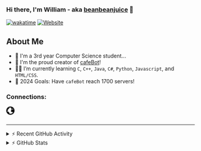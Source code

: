 ### Hi there, I'm William - aka [beanbeanjuice][website] 👋

[![wakatime](https://wakatime.com/badge/user/beeb4317-977b-4b19-878a-21e9aa8e43ed.svg?style=for-the-badge)](https://wakatime.com/@beeb4317-977b-4b19-878a-21e9aa8e43ed)
[![Website](https://img.shields.io/website?label=beanbeanjuice.com&style=for-the-badge&url=https%3A%2F%2Fbeanbeanjuice.com)](https://beanbeanjuice.com)

## About Me

- 🏫 I'm a 3rd year Computer Science student...
- 🤖 I'm the proud creator of [cafeBot][cafeBot]!
- 🧑‍🎓 I’m currently learning `C`, `C++`, `Java`, `C#`, `Python`, `Javascript`, and `HTML/CSS`.
- 🥅 2024 Goals: Have `cafeBot` reach 1700 servers!

### Connections:

[<img align="left" alt="beanbeanjuice.com" width="22px" src="https://raw.githubusercontent.com/iconic/open-iconic/master/svg/globe.svg" />][website]

<br />
<br />

---

<details>
  <summary>⚡ Recent GitHub Activity</summary>
  
<!--START_SECTION:activity-->
1. ❗ Opened issue [#165](https://github.com/beanbeanjuice/SimpleProxyChat/issues/165) in [beanbeanjuice/SimpleProxyChat](https://github.com/beanbeanjuice/SimpleProxyChat)
2. ❗ Opened issue [#164](https://github.com/beanbeanjuice/SimpleProxyChat/issues/164) in [beanbeanjuice/SimpleProxyChat](https://github.com/beanbeanjuice/SimpleProxyChat)
3. 🎉 Merged PR [#29](https://github.com/beanbeanjuice/Java-Cafe-API-Wrapper/pull/29) in [beanbeanjuice/Java-Cafe-API-Wrapper](https://github.com/beanbeanjuice/Java-Cafe-API-Wrapper)
4. 💪 Opened PR [#29](https://github.com/beanbeanjuice/Java-Cafe-API-Wrapper/pull/29) in [beanbeanjuice/Java-Cafe-API-Wrapper](https://github.com/beanbeanjuice/Java-Cafe-API-Wrapper)
5. 🚀 Published release [v1.5.0 | The "Optional" Update](https://github.com/beanbeanjuice/Java-Cafe-API-Wrapper/releases/tag/1.5.0) in [beanbeanjuice/Java-Cafe-API-Wrapper](https://github.com/beanbeanjuice/Java-Cafe-API-Wrapper)
<!--END_SECTION:activity-->

</details>

<details>
  <summary>⚡ GitHub Stats</summary>

  <!-- [GitHub Stats] -->
  <div align="center">
    <br>
    <a href="https://github.com/beanbeanjuice">
    <img height="160em" src="https://github-readme-stats.vercel.app/api?username=beanbeanjuice&show_icons=true&theme=tokyonight&include_all_commits=true&count_private=true"/>
    <img height="160em" src="https://github-readme-stats.vercel.app/api/top-langs/?username=beanbeanjuice&layout=compact&langs_count=8&theme=tokyonight&count_private=true"/>
  </div>

</details>

[website]: https://www.beanbeanjuice.com
[cafeBot]: https://www.github.com/beanbeanjuice/cafeBot
[twitter]: https://twitter.com/beanbeanjuice
[youtube]: https://youtube.com/beanbeanjuice
[instagram]: https://instagram.com/beanbeanjuice
[webdevplaylist]: https://www.youtube.com/playlist?list=PLkwxH9e_vrAJ0WbEsFA9W3I1W-g_BTsbt
[jsplaylist]: https://www.youtube.com/playlist?list=PLkwxH9e_vrALRJKu7wfXby3MKeflhTu6B
[cssplaylist]: https://www.youtube.com/playlist?list=PLkwxH9e_vrALSdvZuEh6gqQdmDoDIoqz4
[reactplaylist]: https://www.youtube.com/playlist?list=PLkwxH9e_vrAK4TdffpxKY3QGyHCpxFcQ0

